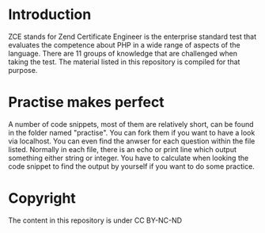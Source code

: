 # Introduction

ZCE stands for Zend Certificate Engineer is the enterprise standard test that evaluates the competence about PHP in a wide range of aspects of the language. There are 11 groups of knowledge that are challenged when taking the test. The material listed in this repository is compiled for that purpose. 

# Practise makes perfect

A number of code snippets, most of them are relatively short, can be found in the folder named "practise". You can fork them if you want to have a look via localhost. You can even find the anwser for each question within the file listed. Normally in each file, there is an echo or print line which output something either string or integer. You have to calculate when looking the code snippet to find the output by yourself if you want to do some practice. 

# Copyright

The content in this repository is under CC BY-NC-ND 